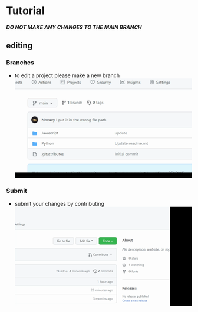 # Tutorial
**_DO NOT MAKE ANY CHANGES TO THE MAIN BRANCH_**
## editing
### Branches
- to edit a project please make a new branch
![gif](https://github.com/astronomicalshadow/ComputerClub/blob/main/miscellaneous/new_branch.gif)
### Submit
- submit your changes by contributing
![gif](https://github.com/astronomicalshadow/ComputerClub/blob/main/miscellaneous/contribute.gif)